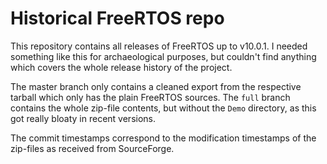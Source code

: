 Historical FreeRTOS repo
========================

This repository contains all releases of FreeRTOS up to v10.0.1. I needed
something like this for archaeological purposes, but couldn't find anything
which covers the whole release history of the project.

The master branch only contains a cleaned export from the respective tarball
which only has the plain FreeRTOS sources. The `full` branch contains the whole
zip-file contents, but without the `Demo` directory, as this got really bloaty
in recent versions.

The commit timestamps correspond to the modification timestamps of the
zip-files as received from SourceForge.
